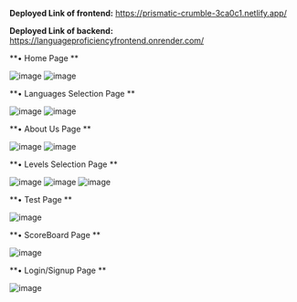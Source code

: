 **Deployed Link of frontend:** https://prismatic-crumble-3ca0c1.netlify.app/


**Deployed Link of backend:** https://languageproficiencyfrontend.onrender.com/



**•	Home Page
**

![image](https://github.com/user-attachments/assets/544bd647-75b7-4e4b-9c41-67779db636dd)
![image](https://github.com/user-attachments/assets/afa6c550-7a72-4ad9-b858-1f9c94e8271a)




**•	Languages Selection Page
**

![image](https://github.com/user-attachments/assets/a8a1153d-6154-4524-bb6a-ffe7aa539763)
![image](https://github.com/user-attachments/assets/7cd2b85b-da16-4792-8d22-489edb3c46bb)




**•	About Us Page
**

![image](https://github.com/user-attachments/assets/6b786ae0-54d2-4f63-9a08-be11e512e0a0)
![image](https://github.com/user-attachments/assets/12ef6f4d-375c-4218-a41a-691ce20b2d2c)








**•	Levels Selection Page
**

![image](https://github.com/user-attachments/assets/d354d995-9ffc-46bc-8d73-fccd63e8dbba)
![image](https://github.com/user-attachments/assets/5611cf6d-1c24-4653-a6a7-7a4d7b2f28a7)
![image](https://github.com/user-attachments/assets/e0f5ffd1-6e0f-449b-ab25-d045a35e38dc)




**•	Test Page
**

![image](https://github.com/user-attachments/assets/d77ace8d-bc38-4c64-901f-2338c047fd96)




**•	ScoreBoard Page
**

![image](https://github.com/user-attachments/assets/4ec33956-099a-4514-8b37-dfa5f0634e6a)




**•	Login/Signup Page
**

![image](https://github.com/user-attachments/assets/23ab2735-e1a5-4c0f-96ff-10af397a49a4)













